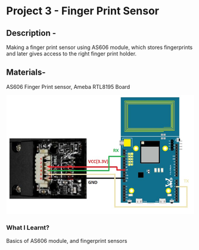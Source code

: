# Project 3 - Finger Print Sensor
## Description -
Making a finger print sensor using AS606 module, which stores fingerprints and later gives access to the right finger print holder.
## Materials-
AS606 Finger Print sensor, Ameba RTL8195 Board

![Circuit](https://github.com/KJSashank/Task-1/blob/master/Project-3/task%201.31.jpg)
### What I Learnt?
Basics of AS606 module, and fingerprint sensors
